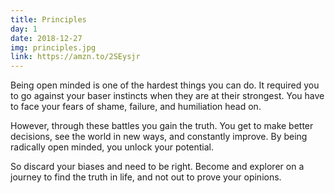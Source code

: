 ```yaml
---
title: Principles
day: 1
date: 2018-12-27
img: principles.jpg
link: https://amzn.to/2SEysjr
---
```


Being open minded is one of the hardest things you can do. It required you to
go against your baser instincts when they are at their strongest. You have to
face your fears of shame, failure, and humiliation head on.

However, through these battles you gain the truth. You get to make better
decisions, see the world in new ways, and constantly improve. By being
radically open minded, you unlock your potential.

So discard your biases and need to be right. Become and explorer on a journey
to find the truth in life, and not out to prove your opinions.
